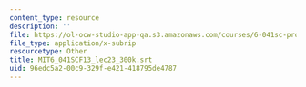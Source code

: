 ```yaml
---
content_type: resource
description: ''
file: https://ol-ocw-studio-app-qa.s3.amazonaws.com/courses/6-041sc-probabilistic-systems-analysis-and-applied-probability-fall-2013/96edc5a200c9329fe421418795de4787_MIT6_041SCF13_lec23_300k.srt
file_type: application/x-subrip
resourcetype: Other
title: MIT6_041SCF13_lec23_300k.srt
uid: 96edc5a2-00c9-329f-e421-418795de4787
---
```

